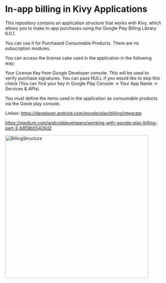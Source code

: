 # In-app billing in Kivy Applications

This repository contains an application structure that works with Kivy, which allows you to make in-app purchases using the Google Play Billing Library 6.0.1.

You can use it for Purchased Consumable Products.
There are no subscription modules.


You can access the license cake used in the application in the following way:

Your License Key from Google Developer console. This will be used to verify purchase signatures. You can pass NULL if you would like to skip this check (You can find your key in Google Play Console -> Your App Name -> Services & APIs)

You must define the items used in the application as consumable products via the Goole play console.


Linkes:
https://developer.android.com/google/play/billing/integrate

https://medium.com/androiddevelopers/working-with-google-play-billing-part-2-b859b55426d2


<img width="461" alt="BillingStructure" src="https://github.com/LionReal/GooglePlayBilling/assets/79577465/a9b72b77-b51f-48c7-a4c2-1000753cecdf">

